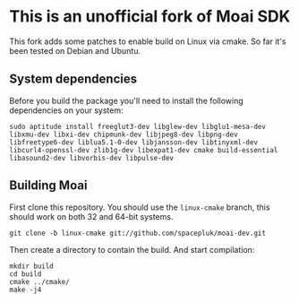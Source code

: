 This is an unofficial fork of Moai SDK
======================================
This fork adds some patches to enable build on Linux via cmake.  So far it's
been tested on Debian and Ubuntu.

System dependencies
-------------------
Before you build the package you'll need to install the following dependencies
on your system:

    sudo aptitude install freeglut3-dev libglew-dev libglu1-mesa-dev libxmu-dev libxi-dev chipmunk-dev libjpeg8-dev libpng-dev libfreetype6-dev liblua5.1-0-dev libjansson-dev libtinyxml-dev libcurl4-openssl-dev zlib1g-dev libexpat1-dev cmake build-essential libasound2-dev libvorbis-dev libpulse-dev


Building Moai
-------------
First clone this repository.  You should use the `linux-cmake` branch, this
should work on both 32 and 64-bit systems.

    git clone -b linux-cmake git://github.com/spacepluk/moai-dev.git

Then create a directory to contain the build.  And start compilation:

    mkdir build
    cd build
    cmake ../cmake/
    make -j4


